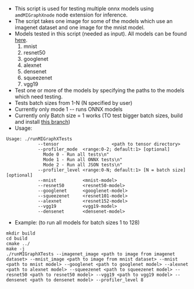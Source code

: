 * This script is used for testing multiple onnx models using ```amdMIGraphXnode``` node extension for inference.
* The script takes one image for some of the models which use an imagenet dataset and one image for the mnist model.
* Models tested in this script (needed as input). All models can be found [here](https://github.com/onnx/models). 
  1. mnist
  2. resnet50
  3. googlenet
  4. alexnet
  5. densenet
  6. squeezenet
  7. vgg19
* Test one or more of the models by specifying the paths to the models which need testing.
* Tests batch sizes from 1-N (N specified by user)
* Currently only mode 1 -- runs ONNX models
* Currently only Batch size = 1 works (TO test bigger batch sizes, build and install [this branch](https://github.com/ROCmSoftwarePlatform/AMDMIGraphX/tree/dyn_reshape_parsing))
* Usage:
```
Usage: ./runMIGraphXTests
            --tensor                    <path to tensor directory>
            --profiler_mode  <range:0-2; default:1> [optional]
              Mode 0 - Run all tests\n"
              Mode 1 - Run all ONNX tests\n"
              Mode 2 - Run all JSON tests\n"
            --profiler_level <range:0-N; default:1> [N = batch size][optional]
            --mnist          <mnist-model>   
            --resnet50       <resnet50-model>
            --googlenet      <googlenet-model>
            --squeezenet     <resnet101-model>
            --alexnet        <resnet152-model>
            --vgg19          <vgg19-model>
            --densenet       <densenet-model>
```
* Example: (to run all models for batch sizes 1 to 128)
```
mkdir build
cd build
cmake ../
make -j
./runMIGraphXTests --imagenet_image <path to image from imagenet dataset> --mnist_image <path to image from mnist dataset> --mnist <path to mnist model> --googlenet <path to googlenet model> --alexnet <path to alexnet model> --squeezenet <path to squeezenet model> --resnet50 <path to resnet50 model> --vgg19 <path to vgg19 model> --densenet <path to densenet model> --profiler_level 8
```
